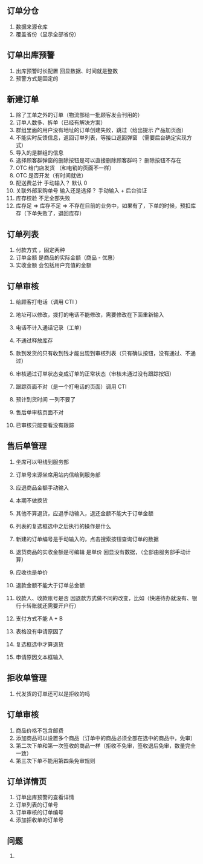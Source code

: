 ## 订单分仓

1. 数据来源仓库
2. 覆盖省份（显示全部省份）

## 订单出库预警

1. 出库预警时长配置 回显数据、时间就是整数
2. 预警方式是固定的

## 新建订单

1. 除了工单之外的订单（物流部给一批顾客发会刊用的）
2. 订单人数多、拆单（已经有解决方案）
3. 群组里面的用户没有地址的订单创建失败，跳过（给出提示  产品加页面）
4. 不能实时反馈信息，返回订单列表，等接口返回弹窗 （需要后台确定实现方式）
5. 导入的是群组的信息
6. 选择顾客群弹窗的删除按钮是可以直接删除顾客群吗？  删除按钮不存在
7. OTC 给门店发货 （和电销的页面不一样）
8. OTC 是否开发（有时间就做）
9. 配送费总计 手动输入？ 默认 0 
10. 关联外部采购单号  输入还是选择？  手动输入 + 后台验证
11. 库存校验  不足全部失败
12. 库存足 => 库存不足 => 不存在目前的业务中，如果有了，下单的时候，预扣库存（下单失败了，退回库存）

## 订单列表

1. 付款方式 ，固定两种
2. 订单金额 是商品的实际金额（商品 - 优惠）
3. 实收金额 会包括用户充值的金额

## 订单审核

1.  给顾客打电话（调用 CTI ）
2. 地址可以修改，拨打的电话不能修改，需要修改在下面重新输入
3. 电话不计入通话记录（工单）
4. 不通过释放库存
5. 款到发货的只有收到钱才能出现到审核列表（只有确认按钮，没有通过、不通过）
6. 审核通过订单状态变成订单的正常状态（审核未通过没有跟踪按钮）
7. 跟踪页面不对（是一个打电话的页面）调用 CTI
8. 预计到货时间 一列不要了



1. 售后单审核页面不对
2. 已审核只能查看没有跟踪

## 售后单管理

1. 坐席可以甩线到服务部
2. 订单号来源坐席用站内信给到服务部
3. 应退商品金额手动输入
4. 本期不做换货
5. 其他不算退货，应退手动输入，退还金额不能大于订单金额

1. 列表的复选框选中之后执行的操作是什么
2. 新建的订单编号是手动输入的，点击搜索按钮查询订单的数据
3. 退货商品的实收金额是可编辑 是单价    回显没有数据，（全部由服务部手动计算）
4. 应收也是单价
5. 退款金额不能大于订单总金额
6. 收款人、收款账号是否 因退款方式做不同的改变，比如（快递待办就没有、银行卡转账就还需要开户行）
7. 支付方式不能 A + B
8. 表格没有申请原因了
9. 复选框选中才算退货
10. 申请原因文本框输入

## 拒收单管理

1. 代发货的订单还可以是拒收的吗

## 订单审核

1. 商品价格不包含邮费
2. 添加商品可以设置多个商品（订单中的商品必须全部在选中的商品中，免审）
3. 第二次下单和第一次签收的商品一样（拒收不免审，签收退后免审，数量完全一致）
4. 第三次下单不能用第四条免审规则

## 订单详情页

1. 订单出库预警的查看详情
2. 订单列表的订单号
3. 订单审核的订单编号
4. 添加拒收单的订单号





## 问题

1. 